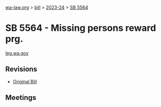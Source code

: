 [wa-law.org](/) > [bill](/bill/) > [2023-24](/bill/2023-24/) > [SB 5564](/bill/2023-24/sb/5564/)

# SB 5564 - Missing persons reward prg.
[leg.wa.gov](https://app.leg.wa.gov/billsummary?BillNumber=5564&Year=2023&Initiative=false)

## Revisions
* [Original Bill](1/)

## Meetings